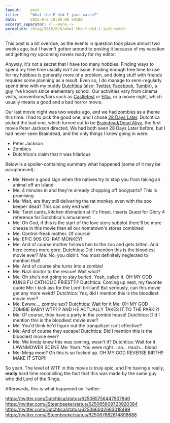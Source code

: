 ```yaml
---
layout:    post
title:     "What the F did I just watch?"
date:      2015-8-6 10:00:00 +0100
excerpt_separator: <!--more-->
permalink: /blog/2015/8/6/what-the-f-did-i-just-watch
---
```


This post is a bit overdue, as the events in question took place almost two weeks ago, but I haven't gotten around to posting it because of my vacation and getting my upcoming novels ready for my editor.

Anyway, it's not a secret that I have too many hobbies. Finding ways to spend my free time usually isn't an issue. Finding enough free time to use for my hobbies is generally more of a problem, and doing stuff with friends requires some planning as a result. Even so, I do manage to semi-regularly spend time with my buddy [Dutchtica](https://www.youtube.com/user/Dutchtica) (also: [Twitter](https://twitter.com/Dutchtica), [Facebook](https://www.facebook.com/pages/Dutchtica/188093857885444), [Tumblr](http://dutchtica.tumblr.com/)), a guy I've known since elementary school. Our activities vary from cinema visits, conventions/fairs such as [Castlefest](http://castlefest.nl/) or [Elfia](http://elfia.com), or a movie night, which usually means a good and a bad horror movie.

<!--more-->
Our last movie night was two weeks ago, and we had zombies as a theme this time. I had to pick the good one, and I chose [28 Days Later](http://www.imdb.com/title/tt0289043/). Dutchtica picked the bad one, which turned out to be [Braindead/Dead Alive](http://www.imdb.com/title/tt0103873), the first movie Peter Jackson directed. We had both seen 28 Days Later before, but I had never seen Braindead, and the only things I knew going in were:

* Peter Jackson
* Zombies
* Dutchtica's claim that it was hilarious


Below is a spoiler-containing summary what happened (some of it may be paraphrased):

* Me: Never a good sign when the natives try to stop you from taking an animal off an island
* Me: 4 minutes in and they're already chopping off bodyparts? This is promising
* Me: Wait, are they still delivering the rat monkey even with the zoo keeper dead? This can only end well
* Me: Tarot cards, kitchen divination at it's finest. inserts Quest for Glory 4 reference for Dutchtica's amusement
* Me: Oh God, if this is the start of the love story subplot there'll be more cheese in this movie than all our hometown's stores combined
* Me: Control-freak mother. Of course!
* Me: EPIC 90S CGI RAT MONKEY!
*    Me: And of course mother follows him to the zoo and gets bitten. And here comes more gore.   Dutchtica: Did I mention this is the bloodiest movie ever?   Me: No, you didn't. You most definitely neglected to mention that!
* Me: And of course she turns into a zombie!
* Me: Nazi doctor to the rescue! Wait what?
*    Me: Oh she's not going to stay buried. Yeah, called it. OH MY GOD KUNG FU CATHOLIC PRIEST?!?   Dutchtica: Coming up next, my favorite quote   Me: I kick ass for the Lord! brilliant! But seriously, can this movie get any more weird?   Dutchtica: Yes, did I mention this is the bloodiest movie ever?
*    Me: Ewww.... zombie sex?   Dutchtica: Wait for it   Me: OH MY GOD ZOMBIE BABY! WTF?!? AND HE ACTUALLY TAKES IT TO THE PARK!?!
*    Me: Of course, they have a party in the zombie house!   Dutchtica: Did I mention this is the bloodiest movie ever?
* Me: You'd think he'd figure out the tranquilizer isn't effective?
*    Me: And of course they escape!   Dutchtica: Did I mention this is the bloodiest movie ever?
*    Me: We kinda knew this was coming, wasn't it?   Dutchtica: Wait for it   LAWNMOWER SCENE   Me: Yeah. You were right... so... much... blood
* Me: Mega mom? Oh this is so fucked up. OH MY GOD REVERSE BIRTH!! MAKE IT STOP!!


So yeah. The level of WTF in this movie is truly epic, and I'm having a really, **really** hard time reconciling the fact that this was made by the same guy who did Lord of the Rings.

Afterwards, this is what happened on Twitter:

https://twitter.com/Dutchtica/status/625065756447907840
https://twitter.com/JSteenbeeke/status/625065809723920384
https://twitter.com/Dutchtica/status/625066042663018499
https://twitter.com/JSteenbeeke/status/625067682614898688